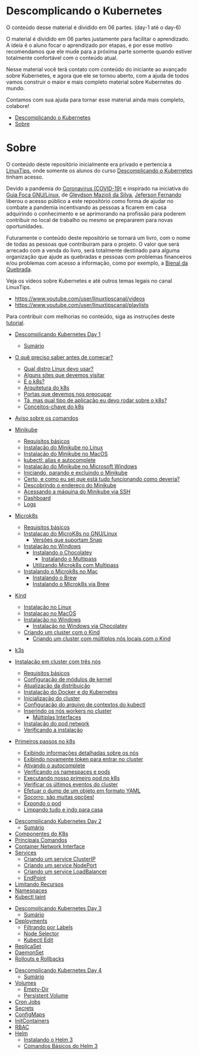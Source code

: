 # Descomplicando o Kubernetes

O conteúdo desse material é dividido em 06 partes. (day-1 até o day-6)

O material é dividido em 06 partes justamente para facilitar o aprendizado. A ídeia é o aluno focar o aprendizado por etapas, e por esse motivo recomendamos que ele mude para a próxima parte somente quando estiver totalmente confortável com o conteúdo atual.

Nesse material você terá contato com conteúdo do iniciante ao avançado sobre Kubernetes, e agora que ele se tornou aberto, com a ajuda de todos vamos construir o maior e mais completo material sobre Kubernetes do mundo.

Contamos com sua ajuda para tornar esse material ainda mais completo, colabore!

<!-- TOC -->

- [Descomplicando o Kubernetes](#descomplicando-o-kubernetes)
- [Sobre](#sobre)

<!-- TOC -->

# Sobre

O conteúdo deste repositório inicialmente era privado e pertencia a [LinuxTips](https://www.linuxtips.io), onde somente os alunos do curso [Descomplicando o Kubernetes](https://www.linuxtips.io/product-page/descomplicando-o-kubernetes) tinham acesso.

Devido a pandemia do [Coronavirus (COVID-19)](https://coronavirus.jhu.edu/map.html) e inspirado na iniciativa do [Guia Foca GNU/Linux](https://guiafoca.org), de [Gleydson Mazioli da Silva](https:///twitter.com/gleydsonmazioli), [Jeferson Fernando](https://twitter.com/badtux_) liberou o acesso público a este repositório como forma de ajudar no combate a pandemia incentivando as pessoas a ficarem em casa adquirindo o conhecimento e se aprimorando na profissão para poderem contribuir no local de trabalho ou mesmo se prepararem para novas oportunidades.

Futuramente o conteúdo deste repositório se tornará um livro, com o nome de todas as pessoas que contribuiram para o projeto. O valor que será arrecado com a venda do livro, será totalmente destinado para alguma organização que ajude as quebradas e pessoas com problemas financeiros e/ou problemas com acesso a informação, como por exemplo, a [Bienal da Quebrada](https://twitter.com/bienalquebrada).

Veja os vídeos sobre Kubernetes e até outros temas legais no canal LinuxTips.

* https://www.youtube.com/user/linuxtipscanal/videos
* https://www.youtube.com/user/linuxtipscanal/playlists

Para contribuir com melhorias no conteúdo, siga as instruções deste [tutorial](CONTRIBUTING.md).

<!-- TOC -->
- [Descomplicando Kubernetes Day 1](day-1/DescomplicandoKubernetes-Day1.md)


  - [Sumário](day-1/DescomplicandoKubernetes-Day1.md#sumário)
- [O quê preciso saber antes de começar?](day-1/DescomplicandoKubernetes-Day1.md#o-quê-preciso-saber-antes-de-começar)
  - [Qual distro Linux devo usar?](day-1/DescomplicandoKubernetes-Day1.md#qual-distro-linux-devo-usar)
  - [Alguns sites que devemos visitar](day-1/DescomplicandoKubernetes-Day1.md#alguns-sites-que-devemos-visitar)
  - [E o k8s?](day-1/DescomplicandoKubernetes-Day1.md#e-o-k8s)
  - [Arquitetura do k8s](day-1/DescomplicandoKubernetes-Day1.md#arquitetura-do-k8s)
  - [Portas que devemos nos preocupar](day-1/DescomplicandoKubernetes-Day1.md#portas-que-devemos-nos-preocupar)
  - [Tá, mas qual tipo de aplicação eu devo rodar sobre o k8s?](day-1/DescomplicandoKubernetes-Day1.md#tá-mas-qual-tipo-de-aplicação-eu-devo-rodar-sobre-o-k8s)
  - [Conceitos-chave do k8s](day-1/DescomplicandoKubernetes-Day1.md#conceitos-chave-do-k8s)
- [Aviso sobre os comandos](day-1/DescomplicandoKubernetes-Day1.md#aviso-sobre-os-comandos)
- [Minikube](day-1/DescomplicandoKubernetes-Day1.md#minikube)
  - [Requisitos básicos](day-1/DescomplicandoKubernetes-Day1.md#requisitos-básicos)
  - [Instalação do Minikube no Linux](day-1/DescomplicandoKubernetes-Day1.md#instalação-do-minikube-no-linux)
  - [Instalação do Minikube no MacOS](day-1/DescomplicandoKubernetes-Day1.md#instalação-do-minikube-no-macos)
  - [kubectl: alias e autocomplete](day-1/DescomplicandoKubernetes-Day1.md#kubectl-alias-e-autocomplete)
  - [Instalação do Minikube no Microsoft Windows](day-1/DescomplicandoKubernetes-Day1.md#instalação-do-minikube-no-microsoft-windows)
  - [Iniciando, parando e excluindo o Minikube](day-1/DescomplicandoKubernetes-Day1.md#iniciando-parando-e-excluindo-o-minikube)
  - [Certo, e como eu sei que está tudo funcionando como deveria?](day-1/DescomplicandoKubernetes-Day1.md#certo-e-como-eu-sei-que-está-tudo-funcionando-como-deveria)
  - [Descobrindo o endereço do Minikube](day-1/DescomplicandoKubernetes-Day1.md#descobrindo-o-endereço-do-minikube)
  - [Acessando a máquina do Minikube via SSH](day-1/DescomplicandoKubernetes-Day1.md#acessando-a-máquina-do-minikube-via-ssh)
  - [Dashboard](day-1/DescomplicandoKubernetes-Day1.md#dashboard)
  - [Logs](day-1/DescomplicandoKubernetes-Day1.md#logs)
- [Microk8s](day-1/DescomplicandoKubernetes-Day1.md#microk8s)
  - [Requisitos básicos](day-1/DescomplicandoKubernetes-Day1.md#requisitos-básicos-1)
  - [Instalaçao do MicroK8s no GNU/Linux](day-1/DescomplicandoKubernetes-Day1.md#instalaçao-do-microk8s-no-gnulinux)
    - [Versões que suportam Snap](day-1/DescomplicandoKubernetes-Day1.md#versões-que-suportam-snap)
  - [Instalação no Windows](day-1/DescomplicandoKubernetes-Day1.md#instalação-no-windows)
    - [Instalando o Chocolatey](day-1/DescomplicandoKubernetes-Day1.md#instalando-o-chocolatey)
      - [Instalando o Multipass](day-1/DescomplicandoKubernetes-Day1.md#instalando-o-multipass)
    - [Utilizando Microk8s com Multipass](day-1/DescomplicandoKubernetes-Day1.md#utilizando-microk8s-com-multipass)
  - [Instalando o Microk8s no Mac](day-1/DescomplicandoKubernetes-Day1.md#instalando-o-microk8s-no-mac)
    - [Instalando o Brew](day-1/DescomplicandoKubernetes-Day1.md#instalando-o-brew)
    - [Instalando o Microk8s via Brew](day-1/DescomplicandoKubernetes-Day1.md#instalando-o-microk8s-via-brew)
- [Kind](day-1/DescomplicandoKubernetes-Day1.md#kind)
  - [Instalação no Linux](day-1/DescomplicandoKubernetes-Day1.md#instalação-no-linux)
  - [Instalaçao no MacOS](day-1/DescomplicandoKubernetes-Day1.md#instalaçao-no-macos)
  - [Instalação no Windows](day-1/DescomplicandoKubernetes-Day1.md#instalação-no-windows-1)
    - [Instalação no Windows via Chocolatey](day-1/DescomplicandoKubernetes-Day1.md#instalação-no-windows-via-chocolatey)
  - [Criando um cluster com o Kind](day-1/DescomplicandoKubernetes-Day1.md#criando-um-cluster-com-o-kind)
    - [Criando um cluster com múltiplos nós locais com o Kind](day-1/DescomplicandoKubernetes-Day1.md#criando-um-cluster-com-múltiplos-nós-locais-com-o-kind)
- [k3s](day-1/DescomplicandoKubernetes-Day1.md#k3s)
- [Instalação em cluster com três nós](day-1/DescomplicandoKubernetes-Day1.md#instalação-em-cluster-com-três-nós)
  - [Requisitos básicos](day-1/DescomplicandoKubernetes-Day1.md#requisitos-básicos-2)
  - [Configuração de módulos de kernel](day-1/DescomplicandoKubernetes-Day1.md#configuração-de-módulos-de-kernel)
  - [Atualização da distribuição](day-1/DescomplicandoKubernetes-Day1.md#atualização-da-distribuição)
  - [Instalação do Docker e do Kubernetes](day-1/DescomplicandoKubernetes-Day1.md#instalação-do-docker-e-do-kubernetes)
  - [Inicialização do cluster](day-1/DescomplicandoKubernetes-Day1.md#inicialização-do-cluster)
  - [Configuração do arquivo de contextos do kubectl](day-1/DescomplicandoKubernetes-Day1.md#configuração-do-arquivo-de-contextos-do-kubectl)
  - [Inserindo os nós workers no cluster](day-1/DescomplicandoKubernetes-Day1.md#inserindo-os-nós-workers-no-cluster)
    - [Múltiplas Interfaces](day-1/DescomplicandoKubernetes-Day1.md#múltiplas-interfaces)
  - [Instalação do pod network](day-1/DescomplicandoKubernetes-Day1.md#instalação-do-pod-network)
  - [Verificando a instalação](day-1/DescomplicandoKubernetes-Day1.md#verificando-a-instalação)
- [Primeiros passos no k8s](day-1/DescomplicandoKubernetes-Day1.md#primeiros-passos-no-k8s)
  - [Exibindo informações detalhadas sobre os nós](day-1/DescomplicandoKubernetes-Day1.md#exibindo-informações-detalhadas-sobre-os-nós)
  - [Exibindo novamente token para entrar no cluster](day-1/DescomplicandoKubernetes-Day1.md#exibindo-novamente-token-para-entrar-no-cluster)
  - [Ativando o autocomplete](day-1/DescomplicandoKubernetes-Day1.md#ativando-o-autocomplete)
  - [Verificando os namespaces e pods](day-1/DescomplicandoKubernetes-Day1.md#verificando-os-namespaces-e-pods)
  - [Executando nosso primeiro pod no k8s](day-1/DescomplicandoKubernetes-Day1.md#executando-nosso-primeiro-pod-no-k8s)
  - [Verificar os últimos eventos do cluster](day-1/DescomplicandoKubernetes-Day1.md#verificar-os-últimos-eventos-do-cluster)
  - [Efetuar o dump de um objeto em formato YAML](day-1/DescomplicandoKubernetes-Day1.md#efetuar-o-dump-de-um-objeto-em-formato-yaml)
  - [Socorro, são muitas opções!](day-1/DescomplicandoKubernetes-Day1.md#socorro-são-muitas-opções)
  - [Expondo o pod](day-1/DescomplicandoKubernetes-Day1.md#expondo-o-pod)
  - [Limpando tudo e indo para casa](day-1/DescomplicandoKubernetes-Day1.md#limpando-tudo-e-indo-para-casa)

<!-- TOC -->

<!-- TOC -->

- [Descomplicando Kubernetes Day 2](day-2/DescomplicandoKubernetes-Day2.md#descomplicando-kubernetes-day-2)
  - [Sumário](day-2/DescomplicandoKubernetes-Day2.md#sumário)
- [Componentes do K8s](day-2/DescomplicandoKubernetes-Day2.md#componentes-do-k8s)
- [Principais Comandos](day-2/DescomplicandoKubernetes-Day2.md#principais-comandos)
- [Container Network Interface](day-2/DescomplicandoKubernetes-Day2.md#container-network-interface)
- [Services](day-2/DescomplicandoKubernetes-Day2.md#services)
  - [Criando um service ClusterIP](day-2/DescomplicandoKubernetes-Day2.md#criando-um-service-clusterip)
  - [Criando um service NodePort](day-2/DescomplicandoKubernetes-Day2.md#criando-um-service-nodeport)
  - [Criando um service LoadBalancer](day-2/DescomplicandoKubernetes-Day2.md#criando-um-service-loadbalancer)
  - [EndPoint](day-2/DescomplicandoKubernetes-Day2.md#endpoint)
- [Limitando Recursos](day-2/DescomplicandoKubernetes-Day2.md#limitando-recursos)
- [Namespaces](day-2/DescomplicandoKubernetes-Day2.md#namespaces)
- [Kubectl taint](day-2/DescomplicandoKubernetes-Day2.md#kubectl-taint)

<!-- TOC -->

<!-- TOC -->

- [Descomplicando Kubernetes Day 3](day-3/DescomplicandoKubernetes-Day3.md#descomplicando-kubernetes-day-3)
  - [Sumário](day-3/DescomplicandoKubernetes-Day3.md#sumário)
- [Deployments](day-3/DescomplicandoKubernetes-Day3.md#deployments)
  - [Filtrando por Labels](day-3/DescomplicandoKubernetes-Day3.md#filtrando-por-labels)
  - [Node Selector](day-3/DescomplicandoKubernetes-Day3.md#node-selector)
  - [Kubectl Edit](day-3/DescomplicandoKubernetes-Day3.md#kubectl-edit)
- [ReplicaSet](day-3/DescomplicandoKubernetes-Day3.md#replicaset)
- [DaemonSet](day-3/DescomplicandoKubernetes-Day3.md#daemonset)
- [Rollouts e Rollbacks](day-3/DescomplicandoKubernetes-Day3.md#rollouts-e-rollbacks)

<!-- TOC -->

<!-- TOC -->

- [Descomplicando Kubernetes Day 4](day-4/DescomplicandoKubernetes-Day4.md#descomplicando-kubernetes-day-4)
  - [Sumário](day-4/DescomplicandoKubernetes-Day4.md#sumário)
- [Volumes](day-4/DescomplicandoKubernetes-Day4.md#volumes)
  - [Empty-Dir](day-4/DescomplicandoKubernetes-Day4.md#empty-dir)
  - [Persistent Volume](day-4/DescomplicandoKubernetes-Day4.md#persistent-volume)
- [Cron Jobs](day-4/DescomplicandoKubernetes-Day4.md#cron-jobs)
- [Secrets](day-4/DescomplicandoKubernetes-Day4.md#secrets)
- [ConfigMaps](day-4/DescomplicandoKubernetes-Day4.md#configmaps)
- [InitContainers](day-4/DescomplicandoKubernetes-Day4.md#initcontainers)
- [RBAC](day-4/DescomplicandoKubernetes-Day4.md#rbac)
- [Helm](day-4/DescomplicandoKubernetes-Day4.md#helm)
  - [Instalando o Helm 3](day-4/DescomplicandoKubernetes-Day4.md#instalando-o-helm-3)
  - [Comandos Básicos do Helm 3](day-4/DescomplicandoKubernetes-Day4.md#comandos-básicos-do-helm-3)

<!-- TOC -->

